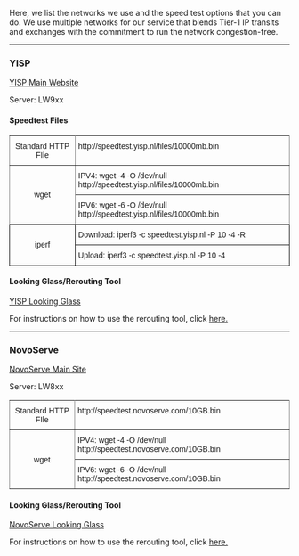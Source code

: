 Here, we list the networks we use and the speed test options that you can do. We use multiple networks for our service that blends Tier-1 IP transits and exchanges with the commitment to run the network congestion-free.

***

### YISP

[YISP Main Website](https://yisp.nl/)

Server: LW9xx

#### Speedtest Files

<style type="text/css">
.tg  {border-collapse:collapse;border-spacing:0;}
.tg td{border-color:black;border-style:solid;border-width:1px;font-family:Arial, sans-serif;font-size:14px;
  overflow:hidden;padding:10px 5px;word-break:normal;}
.tg th{border-color:black;border-style:solid;border-width:1px;font-family:Arial, sans-serif;font-size:14px;
  font-weight:normal;overflow:hidden;padding:10px 5px;word-break:normal;}
.tg .tg-9wq8{border-color:inherit;text-align:center;vertical-align:middle}
.tg .tg-0pky{border-color:inherit;text-align:left;vertical-align:top}
.tg .tg-nrix{text-align:center;vertical-align:middle}
.tg .tg-0lax{text-align:left;vertical-align:top}
</style>
<table class="tg">
  <tr>
    <th class="tg-9wq8">Standard HTTP FIle</th>
    <th class="tg-0pky">http://speedtest.yisp.nl/files/10000mb.bin</th>
  </tr>
  <tr>
    <td class="tg-9wq8" rowspan="2">wget</td>
    <td class="tg-0pky">IPV4: wget -4 -O /dev/null http://speedtest.yisp.nl/files/10000mb.bin</td>
  </tr>
  <tr>
    <td class="tg-0pky">IPV6: wget -6 -O /dev/null http://speedtest.yisp.nl/files/10000mb.bin</td>
  </tr>
  <tr>
    <td class="tg-nrix" rowspan="2">iperf</td>
    <td class="tg-0lax">Download: iperf3 -c speedtest.yisp.nl -P 10 -4 -R</td>
  </tr>
  <tr>
    <td class="tg-0lax">Upload: iperf3 -c speedtest.yisp.nl -P 10 -4</td>
  </tr>
</table>

#### Looking Glass/Rerouting Tool

[YISP Looking Glass](http://lg.yisp.nl/)

For instructions on how to use the rerouting tool, click [here.](https://docs.usbx.me/books/rerouting-tools/page/using-yisp-rerouting-tool)

***

### NovoServe

[NovoServe Main Site](https://www.novoserve.com/)

Server: LW8xx

<style type="text/css">
.tg  {border-collapse:collapse;border-spacing:0;}
.tg td{border-color:black;border-style:solid;border-width:1px;font-family:Arial, sans-serif;font-size:14px;
  overflow:hidden;padding:10px 5px;word-break:normal;}
.tg th{border-color:black;border-style:solid;border-width:1px;font-family:Arial, sans-serif;font-size:14px;
  font-weight:normal;overflow:hidden;padding:10px 5px;word-break:normal;}
.tg .tg-9wq8{border-color:inherit;text-align:center;vertical-align:middle}
.tg .tg-0pky{border-color:inherit;text-align:left;vertical-align:top}
</style>
<table class="tg">
  <tr>
    <th class="tg-9wq8">Standard HTTP FIle</th>
    <th class="tg-0pky">http://speedtest.novoserve.com/10GB.bin</th>
  </tr>
  <tr>
    <td class="tg-9wq8" rowspan="2">wget</td>
    <td class="tg-0pky">IPV4: wget -4 -O /dev/null http://speedtest.novoserve.com/10GB.bin</td>
  </tr>
  <tr>
    <td class="tg-0pky">IPV6: wget -6 -O /dev/null http://speedtest.novoserve.com/10GB.bin</td>
  </tr>
</table>

#### Looking Glass/Rerouting Tool

[NovoServe Looking Glass](http://lg.novoserve.com/)

For instructions on how to use the rerouting tool, click [here.](https://docs.usbx.me/books/rerouting-tools/page/using-novoserve-rerouting-tool)